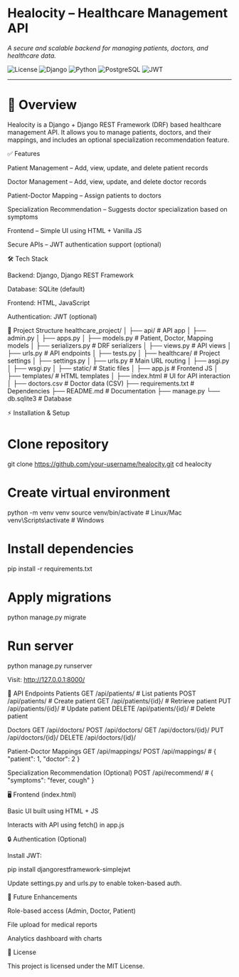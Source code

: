 ﻿# Healocity – Healthcare Management API

_A secure and scalable backend for managing patients, doctors, and healthcare data._

![License](https://img.shields.io/badge/license-MIT-blue.svg)
![Django](https://img.shields.io/badge/Django-REST%20Framework-green)
![Python](https://img.shields.io/badge/Python-3.x-blue)
![PostgreSQL](https://img.shields.io/badge/PostgreSQL-Database-lightblue)
![JWT](https://img.shields.io/badge/Auth-JWT-orange)

---
# 📌 Overview
Healocity is a Django + Django REST Framework (DRF) based healthcare management API.
It allows you to manage patients, doctors, and their mappings, and includes an optional specialization recommendation feature.

✅ Features

Patient Management – Add, view, update, and delete patient records

Doctor Management – Add, view, update, and delete doctor records

Patient-Doctor Mapping – Assign patients to doctors

Specialization Recommendation – Suggests doctor specialization based on symptoms

Frontend – Simple UI using HTML + Vanilla JS

Secure APIs – JWT authentication support (optional)

🛠 Tech Stack

Backend: Django, Django REST Framework

Database: SQLite (default)

Frontend: HTML, JavaScript

Authentication: JWT (optional)

📂 Project Structure
healthcare_project/
│
├── api/                  # API app
│   ├── admin.py
│   ├── apps.py
│   ├── models.py         # Patient, Doctor, Mapping models
│   ├── serializers.py    # DRF serializers
│   ├── views.py          # API views
│   ├── urls.py           # API endpoints
│   ├── tests.py
│
├── healthcare/           # Project settings
│   ├── settings.py
│   ├── urls.py           # Main URL routing
│   ├── asgi.py
│   ├── wsgi.py
│
├── static/               # Static files
│   ├── app.js            # Frontend JS
│
├── templates/            # HTML templates
│   ├── index.html        # UI for API interaction
│
├── doctors.csv           # Doctor data (CSV)
├── requirements.txt      # Dependencies
├── README.md             # Documentation
├── manage.py
└── db.sqlite3            # Database

⚡ Installation & Setup
# Clone repository
git clone https://github.com/your-username/healocity.git
cd healocity

# Create virtual environment
python -m venv venv
source venv/bin/activate   # Linux/Mac
venv\Scripts\activate      # Windows

# Install dependencies
pip install -r requirements.txt

# Apply migrations
python manage.py migrate

# Run server
python manage.py runserver


Visit: http://127.0.0.1:8000/

🔗 API Endpoints
Patients
GET    /api/patients/          # List patients
POST   /api/patients/          # Create patient
GET    /api/patients/{id}/     # Retrieve patient
PUT    /api/patients/{id}/     # Update patient
DELETE /api/patients/{id}/     # Delete patient

Doctors
GET    /api/doctors/
POST   /api/doctors/
GET    /api/doctors/{id}/
PUT    /api/doctors/{id}/
DELETE /api/doctors/{id}/

Patient-Doctor Mappings
GET    /api/mappings/
POST   /api/mappings/      # { "patient": 1, "doctor": 2 }

Specialization Recommendation (Optional)
POST /api/recommend/       # { "symptoms": "fever, cough" }

🖥 Frontend (index.html)

Basic UI built using HTML + JS

Interacts with API using fetch() in app.js

🔒 Authentication (Optional)

Install JWT:

pip install djangorestframework-simplejwt


Update settings.py and urls.py to enable token-based auth.

🔮 Future Enhancements

Role-based access (Admin, Doctor, Patient)

File upload for medical reports

Analytics dashboard with charts

📜 License

This project is licensed under the MIT License.
